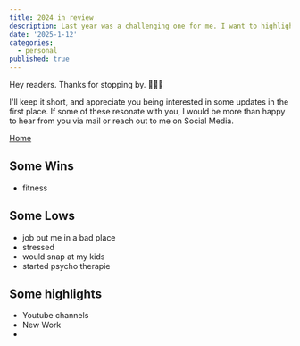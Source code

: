 ```yaml
---
title: 2024 in review
description: Last year was a challenging one for me. I want to highlight some great wins, some bad lows and some delighters.
date: '2025-1-12'
categories:
  - personal
published: true
---
```


Hey readers. Thanks for stopping by. 🙇🏼‍♂️

I'll keep it short, and appreciate you being interested in some updates in the first place. If some of these resonate with you, I would be more than
happy to hear from you via mail or reach out to me on Social Media.

[Home](/)

## Some Wins

- fitness

## Some Lows

- job put me in a bad place
- stressed
- would snap at my kids
- started psycho therapie

## Some highlights

- Youtube channels
- New Work
-
